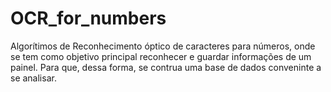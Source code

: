 # OCR_for_numbers
Algorítimos de Reconhecimento óptico de caracteres para números, onde se tem como objetivo principal reconhecer e guardar informações de um painel. Para que, dessa forma, se contrua uma base de dados conveninte a se analisar.

